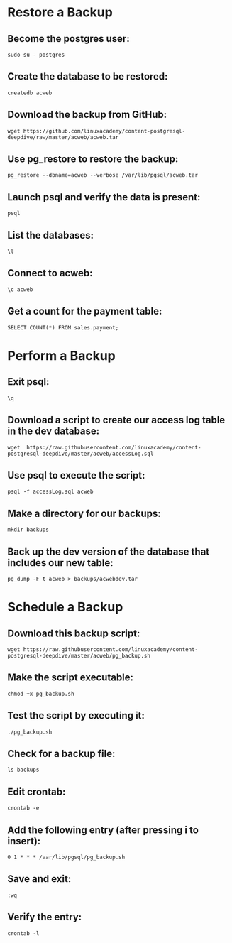 # Restore a Backup

## Become the postgres user:
```
sudo su - postgres
```
## Create the database to be restored:
```
createdb acweb
```

## Download the backup from GitHub:
```
wget https://github.com/linuxacademy/content-postgresql-deepdive/raw/master/acweb/acweb.tar
```

## Use pg_restore to restore the backup:
```
pg_restore --dbname=acweb --verbose /var/lib/pgsql/acweb.tar
```

## Launch psql and verify the data is present:
```
psql
```

## List the databases:
```
\l
```

## Connect to acweb:
```
\c acweb
```

## Get a count for the payment table:
```
SELECT COUNT(*) FROM sales.payment;
```

# Perform a Backup

## Exit psql:
```
\q
```

## Download a script to create our access log table in the dev database:
```
wget  https://raw.githubusercontent.com/linuxacademy/content-postgresql-deepdive/master/acweb/accessLog.sql
```

## Use psql to execute the script:
```
psql -f accessLog.sql acweb
```

## Make a directory for our backups:
```
mkdir backups
```

## Back up the dev version of the database that includes our new table:
```
pg_dump -F t acweb > backups/acwebdev.tar
```

# Schedule a Backup

## Download this backup script:
```
wget https://raw.githubusercontent.com/linuxacademy/content-postgresql-deepdive/master/acweb/pg_backup.sh
```

## Make the script executable:
```
chmod +x pg_backup.sh
```

## Test the script by executing it:
```
./pg_backup.sh
```

## Check for a backup file:
```
ls backups
```

## Edit crontab:
```
crontab -e
```

## Add the following entry (after pressing i to insert):
```
0 1 * * * /var/lib/pgsql/pg_backup.sh
```

## Save and exit:
```
:wq
```

## Verify the entry:
```
crontab -l
```